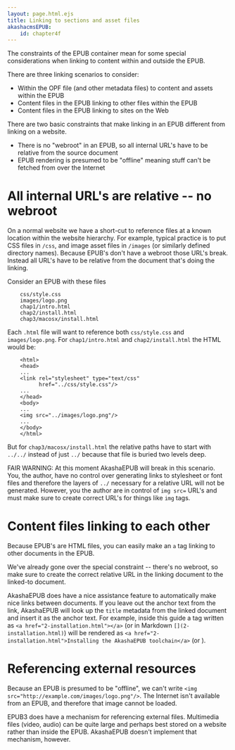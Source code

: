 ```yaml
---
layout: page.html.ejs
title: Linking to sections and asset files
akashacmsEPUB:
    id: chapter4f
---
```


The constraints of the EPUB container mean for some special considerations when linking to content within and outside the EPUB.

There are three linking scenarios to consider:

* Within the OPF file (and other metadata files) to content and assets within the EPUB
* Content files in the EPUB linking to other files within the EPUB
* Content files in the EPUB linking to sites on the Web

There are two basic constraints that make linking in an EPUB different from linking on a website.

* There is no "webroot" in an EPUB, so all internal URL's have to be relative from the source document
* EPUB rendering is presumed to be "offline" meaning stuff can't be fetched from over the Internet

# All internal URL's are relative -- no webroot

On a normal website we have a short-cut to reference files at a known location within the website hierarchy.  For example, typical practice is to put CSS files in `/css`, and image asset files in `/images` (or similarly defined directory names).  Because EPUB's don't have a webroot those URL's break.  Instead all URL's have to be relative from the document that's doing the linking.

Consider an EPUB with these files

```
    css/style.css
    images/logo.png
    chap1/intro.html
    chap2/install.html
    chap3/macosx/install.html
```

Each `.html` file will want to reference both `css/style.css` and `images/logo.png`.  For `chap1/intro.html` and `chap2/install.html` the HTML would be:

```
    <html>
    <head>
    ...
    <link rel="stylesheet" type="text/css"
          href="../css/style.css"/>
    ...
    </head>
    <body>
    ...
    <img src="../images/logo.png"/>
    ...
    </body>
    </html>
```

But for `chap3/macosx/install.html` the relative paths have to start with `../../` instead of just `../` because that file is buried two levels deep.

FAIR WARNING:  At this moment AkashaEPUB will break in this scenario.  You, the author, have no control over generating links to stylesheet or font files and therefore the layers of `../` necessary for a relative URL will not be generated.  However, you the author are in control of `img src=` URL's and must make sure to create correct URL's for things like `img` tags.

# Content files linking to each other

Because EPUB's are HTML files, you can easily make an `a` tag linking to other documents in the EPUB.

We've already gone over the special constraint -- there's no webroot, so make sure to create the correct relative URL in the linking document to the linked-to document.

AkashaEPUB does have a nice assistance feature to automatically make nice links between documents.  If you leave out the anchor text from the link, AkashaEPUB will look up the `title` metadata from the linked document and insert it as the anchor text.  For example, inside this guide a tag written as `<a href="2-installation.html"></a>` (or in Markdown `[](2-installation.html)`) will be rendered as `<a href="2-installation.html">Installing the AkashaEPUB toolchain</a>` (or [](2-installation.html)).

# Referencing external resources

Because an EPUB is presumed to be "offline", we can't write `<img src="http://example.com/images/logo.png"/>`.  The Internet isn't available from an EPUB, and therefore that image cannot be loaded.

EPUB3 does have a mechanism for referencing external files.  Multimedia files (video, audio) can be quite large and perhaps best stored on a website rather than inside the EPUB.  AkashaEPUB doesn't implement that mechanism, however.
